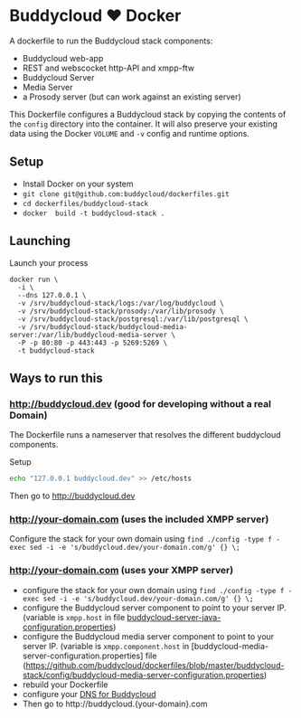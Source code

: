 Buddycloud ♥ Docker
===================

A dockerfile to run the Buddycloud stack components:
* Buddycloud web-app
* REST and webscocket http-API and xmpp-ftw
* Buddycloud Server
* Media Server
* a Prosody server (but can work against an existing server)

This Dockerfile configures a Buddycloud stack by copying the contents of the `config` directory into the container. It will also preserve your existing data using the Docker `VOLUME` and `-v` config and runtime options.

## Setup

* Install Docker on your system
* `git clone git@github.com:buddycloud/dockerfiles.git`
* `cd dockerfiles/buddycloud-stack`
* `docker  build -t buddycloud-stack .`

## Launching

Launch your process
```
docker run \
  -i \
  --dns 127.0.0.1 \
  -v /srv/buddycloud-stack/logs:/var/log/buddycloud \
  -v /srv/buddycloud-stack/prosody:/var/lib/prosody \
  -v /srv/buddycloud-stack/postgresql:/var/lib/postgresql \
  -v /srv/buddycloud-stack/buddycloud-media-server:/var/lib/buddycloud-media-server \
  -P -p 80:80 -p 443:443 -p 5269:5269 \
  -t buddycloud-stack
```

## Ways to run this

### http://buddycloud.dev (good for developing without a real Domain)

The Dockerfile runs a nameserver that resolves the different buddycloud components. 

Setup

```bash
echo "127.0.0.1 buddycloud.dev" >> /etc/hosts
```

Then go to http://buddycloud.dev

### http://your-domain.com (uses the included XMPP server)

Configure the stack for your own domain using `find ./config -type f -exec sed -i -e 's/buddycloud.dev/your-domain.com/g' {} \;`


### http://your-domain.com (uses your XMPP server)

* configure the stack for your own domain using `find ./config -type f -exec sed -i -e 's/buddycloud.dev/your-domain.com/g' {} \;`
* configure the Buddycloud server component to point to your server IP. (variable is `xmpp.host` in file [buddycloud-server-java-configuration.properties](https://github.com/buddycloud/dockerfiles/blob/master/buddycloud-stack/config/buddycloud-server-java-configuration.properties))
* configure the Buddycloud media server component to point to your server IP. (variable is `xmpp.component.host` in [buddycloud-media-server-configuration.properties] file (https://github.com/buddycloud/dockerfiles/blob/master/buddycloud-stack/config/buddycloud-media-server-configuration.properties)
* rebuild your Dockerfile
* configure your [DNS for Buddycloud](http://buddycloud.com/install#buddycloud_dns_)
* Then go to http://buddycloud.{your-domain}.com
